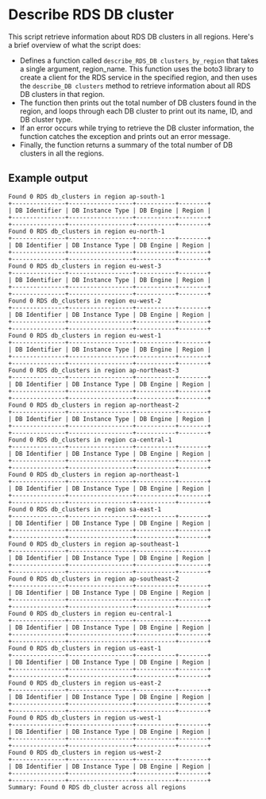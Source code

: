 # Describe RDS DB cluster

This script retrieve information about RDS DB clusters in all regions. Here's a brief overview of what the script does:

* Defines a function called `describe_RDS_DB clusters_by_region` that takes a single argument, region_name. This function uses the boto3 library to create a client for the RDS service in the specified region, and then uses the `describe_DB clusters` method to retrieve information about all RDS DB clusters in that region.
* The function then prints out the total number of DB clusters found in the region, and loops through each DB cluster to print out its name, ID, and DB cluster type.
* If an error occurs while trying to retrieve the DB cluster information, the function catches the exception and prints out an error message.
* Finally, the function returns a summary of the total number of DB clusters in all the regions.

## Example output

```shell
Found 0 RDS db_clusters in region ap-south-1
+---------------+------------------+-----------+--------+
| DB Identifier | DB Instance Type | DB Engine | Region |
+---------------+------------------+-----------+--------+
+---------------+------------------+-----------+--------+
Found 0 RDS db_clusters in region eu-north-1
+---------------+------------------+-----------+--------+
| DB Identifier | DB Instance Type | DB Engine | Region |
+---------------+------------------+-----------+--------+
+---------------+------------------+-----------+--------+
Found 0 RDS db_clusters in region eu-west-3
+---------------+------------------+-----------+--------+
| DB Identifier | DB Instance Type | DB Engine | Region |
+---------------+------------------+-----------+--------+
+---------------+------------------+-----------+--------+
Found 0 RDS db_clusters in region eu-west-2
+---------------+------------------+-----------+--------+
| DB Identifier | DB Instance Type | DB Engine | Region |
+---------------+------------------+-----------+--------+
+---------------+------------------+-----------+--------+
Found 0 RDS db_clusters in region eu-west-1
+---------------+------------------+-----------+--------+
| DB Identifier | DB Instance Type | DB Engine | Region |
+---------------+------------------+-----------+--------+
+---------------+------------------+-----------+--------+
Found 0 RDS db_clusters in region ap-northeast-3
+---------------+------------------+-----------+--------+
| DB Identifier | DB Instance Type | DB Engine | Region |
+---------------+------------------+-----------+--------+
+---------------+------------------+-----------+--------+
Found 0 RDS db_clusters in region ap-northeast-2
+---------------+------------------+-----------+--------+
| DB Identifier | DB Instance Type | DB Engine | Region |
+---------------+------------------+-----------+--------+
+---------------+------------------+-----------+--------+
Found 0 RDS db_clusters in region ca-central-1
+---------------+------------------+-----------+--------+
| DB Identifier | DB Instance Type | DB Engine | Region |
+---------------+------------------+-----------+--------+
+---------------+------------------+-----------+--------+
Found 0 RDS db_clusters in region ap-northeast-1
+---------------+------------------+-----------+--------+
| DB Identifier | DB Instance Type | DB Engine | Region |
+---------------+------------------+-----------+--------+
+---------------+------------------+-----------+--------+
Found 0 RDS db_clusters in region sa-east-1
+---------------+------------------+-----------+--------+
| DB Identifier | DB Instance Type | DB Engine | Region |
+---------------+------------------+-----------+--------+
+---------------+------------------+-----------+--------+
Found 0 RDS db_clusters in region ap-southeast-1
+---------------+------------------+-----------+--------+
| DB Identifier | DB Instance Type | DB Engine | Region |
+---------------+------------------+-----------+--------+
+---------------+------------------+-----------+--------+
Found 0 RDS db_clusters in region ap-southeast-2
+---------------+------------------+-----------+--------+
| DB Identifier | DB Instance Type | DB Engine | Region |
+---------------+------------------+-----------+--------+
+---------------+------------------+-----------+--------+
Found 0 RDS db_clusters in region eu-central-1
+---------------+------------------+-----------+--------+
| DB Identifier | DB Instance Type | DB Engine | Region |
+---------------+------------------+-----------+--------+
+---------------+------------------+-----------+--------+
Found 0 RDS db_clusters in region us-east-1
+---------------+------------------+-----------+--------+
| DB Identifier | DB Instance Type | DB Engine | Region |
+---------------+------------------+-----------+--------+
+---------------+------------------+-----------+--------+
Found 0 RDS db_clusters in region us-east-2
+---------------+------------------+-----------+--------+
| DB Identifier | DB Instance Type | DB Engine | Region |
+---------------+------------------+-----------+--------+
+---------------+------------------+-----------+--------+
Found 0 RDS db_clusters in region us-west-1
+---------------+------------------+-----------+--------+
| DB Identifier | DB Instance Type | DB Engine | Region |
+---------------+------------------+-----------+--------+
+---------------+------------------+-----------+--------+
Found 0 RDS db_clusters in region us-west-2
+---------------+------------------+-----------+--------+
| DB Identifier | DB Instance Type | DB Engine | Region |
+---------------+------------------+-----------+--------+
+---------------+------------------+-----------+--------+
Summary: Found 0 RDS db_cluster across all regions


```
